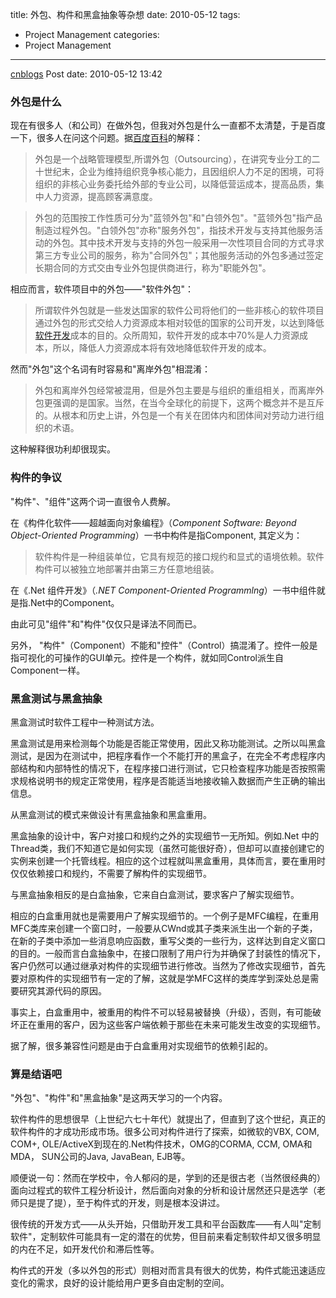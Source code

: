 title: 外包、构件和黑盒抽象等杂想
date: 2010-05-12
tags:
  - Project Management
categories:
  - Project Management
---

[cnblogs](http://www.cnblogs.com/pcy0/archive/2010/05/12/1733642.html) Post date: 2010-05-12 13:42

### 外包是什么

现在有很多人（和公司）在做外包，但我对外包是什么一直都不太清楚，于是百度一下，很多人在问这个问题。据[百度百科](http://baike.baidu.com/view/123205.htm?fr=ala0_1)的解释：

> 外包是一个战略管理模型,所谓外包（Outsourcing），在讲究专业分工的二十世纪末，企业为维持组织竞争核心能力，且因组织人力不足的困境，可将组织的非核心业务委托给外部的专业公司，以降低营运成本，提高品质，集中人力资源，提高顾客满意度。

> 外包的范围按工作性质可分为"蓝领外包"和"白领外包"。"蓝领外包"指产品制造过程外包。"白领外包"亦称"服务外包"，指技术开发与支持其他服务活动的外包。其中技术开发与支持的外包一般采用一次性项目合同的方式寻求第三方专业公司的服务，称为"合同外包"；其他服务活动的外包多通过签定长期合同的方式交由专业外包提供商进行，称为"职能外包"。

相应而言，软件项目中的外包——"软件外包"：

> 所谓软件外包就是一些发达国家的软件公司将他们的一些非核心的软件项目通过外包的形式交给人力资源成本相对较低的国家的公司开发，以达到降低[软件开发](http://baike.baidu.com/view/190611.htm)成本的目的。众所周知，软件开发的成本中70%是人力资源成本，所以，降低人力资源成本将有效地降低软件开发的成本。

然而"外包"这个名词有时容易和"离岸外包"相混淆：

> 外包和离岸外包经常被混用，但是外包主要是与组织的重组相关，而离岸外包更强调的是国家。当然，在当今全球化的前提下，这两个概念并不是互斥的。从根本和历史上讲，外包是一个有关在团体内和团体间对劳动力进行组织的术语。

这种解释很功利却很现实。

### 构件的争议

"构件"、"组件"这两个词一直很令人费解。

在《构件化软件——超越面向对象编程》（*Component Software: Beyond Object-Oriented Programming*）一书中构件是指Component, 其定义为：

> 软件构件是一种组装单位，它具有规范的接口规约和显式的语境依赖。软件构件可以被独立地部署并由第三方任意地组装。

在《.Net 组件开发》（*.NET Component-Oriented Programmlng*）一书中组件就是指.Net中的Component。

由此可见"组件"和"构件"仅仅只是译法不同而已。

另外， "构件"（Component）不能和"控件"（Control）搞混淆了。控件一般是指可视化的可操作的GUI单元。控件是一个构件，就如同Control派生自Component一样。

### 黑盒测试与黑盒抽象

黑盒测试时软件工程中一种测试方法。

黑盒测试是用来检测每个功能是否能正常使用，因此又称功能测试。之所以叫黑盒测试，是因为在测试中，把程序看作一个不能打开的黑盒子，在完全不考虑程序内部结构和内部特性的情况下，在程序接口进行测试，它只检查程序功能是否按照需求规格说明书的规定正常使用，程序是否能适当地接收输入数据而产生正确的输出信息。

从黑盒测试的模式来做设计有黑盒抽象和黑盒重用。

黑盒抽象的设计中，客户对接口和规约之外的实现细节一无所知。例如.Net 中的Thread类，我们不知道它是如何实现（虽然可能很好奇），但却可以直接创建它的实例来创建一个托管线程。相应的这个过程就叫黑盒重用，具体而言，要在重用时仅仅依赖接口和规约，不需要了解构件的实现细节。

与黑盒抽象相反的是白盒抽象，它来自白盒测试，要求客户了解实现细节。

相应的白盒重用就也是需要用户了解实现细节的。一个例子是MFC编程，在重用MFC类库来创建一个窗口时，一般要从CWnd或其子类来派生出一个新的子类，在新的子类中添加一些消息响应函数，重写父类的一些行为，这样达到自定义窗口的目的。一般而言白盒抽象中，在接口限制了用户行为并确保了封装性的情况下，客户仍然可以通过继承对构件的实现细节进行修改。当然为了修改实现细节，首先要对原构件的实现细节有一定的了解，这就是学MFC这样的类库学到深处总是需要研究其源代码的原因。

事实上，白盒重用中，被重用的构件不可以轻易被替换（升级），否则，有可能破坏正在重用的客户，因为这些客户端依赖于那些在未来可能发生改变的实现细节。

据了解，很多兼容性问题是由于白盒重用对实现细节的依赖引起的。

### 算是结语吧

"外包"、"构件"和"黑盒抽象"是这两天学习的一个内容。

软件构件的思想很早（上世纪六七十年代）就提出了，但直到了这个世纪，真正的软件构件的才成功形成市场。很多公司对构件进行了探索，如微软的VBX, COM, COM+, OLE/ActiveX到现在的.Net构件技术，OMG的CORMA, CCM, OMA和MDA， SUN公司的Java, JavaBean, EJB等。

顺便说一句：然而在学校中，令人郁闷的是，学到的还是很古老（当然很经典的）面向过程式的软件工程分析设计，然后面向对象的分析和设计居然还只是选学（老师只是提了提），至于构件式的开发，则是根本没讲过。

很传统的开发方式——从头开始，只借助开发工具和平台函数库——有人叫"定制软件"，定制软件可能具有一定的潜在的优势，但目前来看定制软件却又很多明显的内在不足，如开发代价和滞后性等。

构件式的开发（多以外包的形式）则相对而言具有很大的优势，构件式能迅速适应变化的需求，良好的设计能给用户更多自由定制的空间。
